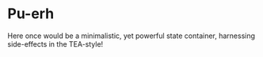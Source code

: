 # Pu-erh

Here once would be a minimalistic, yet powerful state container, harnessing side-effects in the TEA-style!